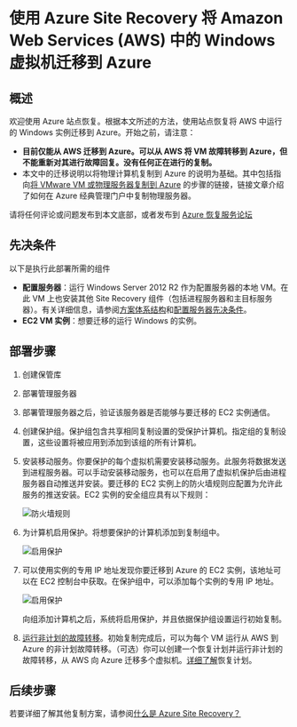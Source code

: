 <properties
	pageTitle="使用 Site Recovery 将 Windows 虚拟机从 Amazon Web Services 迁移到 Azure | Azure"
	description="本文介绍如何使用 Azure Site Recovery 将 Amazon Web Services (AWA) 中运行的 Windows 虚拟机迁移到 Azure。"
	services="site-recovery"
	documentationCenter=""
	authors="rayne-wiselman"
	manager="jwhit"
	editor=""/>

<tags
	ms.service="site-recovery"
	ms.devlang="na"
	ms.topic="article"
	ms.tgt_pltfrm="na"
	ms.workload="backup-recovery"
	ms.date="08/22/2016"
	wacn.date="10/10/2016"
	ms.author="raynew"/>

#  使用 Azure Site Recovery 将 Amazon Web Services (AWS) 中的 Windows 虚拟机迁移到 Azure

## 概述

欢迎使用 Azure 站点恢复。根据本文所述的方法，使用站点恢复将 AWS 中运行的 Windows 实例迁移到 Azure。开始之前，请注意：

- **目前仅能从 AWS 迁移到 Azure。可以从 AWS 将 VM 故障转移到 Azure，但不能重新对其进行故障回复。没有任何正在进行的复制。**
- 本文中的迁移说明以将物理计算机复制到 Azure 的说明为基础。其中包括指向[将 VMware VM 或物理服务器复制到 Azure](/documentation/articles/site-recovery-vmware-to-azure/) 的步骤的链接，链接文章介绍了如何在 Azure 经典管理门户中复制物理服务器。


请将任何评论或问题发布到本文底部，或者发布到 [Azure 恢复服务论坛](https://social.msdn.microsoft.com/Forums/zh-cn/home?forum=hypervrecovmgr)


## 先决条件

以下是执行此部署所需的组件

- **配置服务器**：运行 Windows Server 2012 R2 作为配置服务器的本地 VM。在此 VM 上也安装其他 Site Recovery 组件（包括进程服务器和主目标服务器）。有关详细信息，请参阅[方案体系结构](/documentation/articles/site-recovery-vmware-to-azure/#scenario-architecture)和[配置服务器先决条件](/documentation/articles/site-recovery-vmware-to-azure/#configuration-server-prerequisites)。
- **EC2 VM 实例**：想要迁移的运行 Windows 的实例。

## 部署步骤

1. 创建保管库
2. 部署管理服务器
3. 部署管理服务器之后，验证该服务器是否能够与要迁移的 EC2 实例通信。
4. 创建保护组。保护组包含共享相同复制设置的受保护计算机。指定组的复制设置，这些设置将被应用到添加到该组的所有计算机。 
5. 安装移动服务。你要保护的每个虚拟机需要安装移动服务。此服务将数据发送到进程服务器。可以手动安装移动服务，也可以在启用了虚拟机保护后由进程服务器自动推送并安装。要迁移的 EC2 实例上的防火墙规则应配置为允许此服务的推送安装。EC2 实例的安全组应具有以下规则：

	![防火墙规则](./media/site-recovery-migrate-aws-to-azure/migrate-firewall.png)

6. 为计算机启用保护。将想要保护的计算机添加到复制组中。

	![启用保护](./media/site-recovery-migrate-aws-to-azure/migrate-add-machines.png)

7. 可以使用实例的专用 IP 地址发现你要迁移到 Azure 的 EC2 实例，该地址可以在 EC2 控制台中获取。在保护组中，可以添加每个实例的专用 IP 地址。

	![启用保护](./media/site-recovery-migrate-aws-to-azure/migrate-machine-ip.png)

	向组添加计算机之后，系统将启用保护，并且依据保护组设置运行初始复制。

9. [运行非计划的故障转移](/documentation/articles/site-recovery-failover/#run-an-unplanned-failover)。初始复制完成后，可以为每个 VM 运行从 AWS 到 Azure 的非计划故障转移。（可选）你可以创建一个恢复计划并运行非计划的故障转移，从 AWS 向 Azure 迁移多个虚拟机。[详细了解](/documentation/articles/site-recovery-create-recovery-plans/)恢复计划。
		
## 后续步骤

若要详细了解其他复制方案，请参阅[什么是 Azure Site Recovery？](/documentation/articles/site-recovery-overview/)

<!---HONumber=Mooncake_0926_2016-->